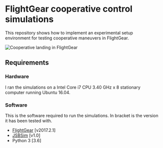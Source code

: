 # FlightGear cooperative control simulations
This repository shows how to implement an experimental setup environment for testing cooperative maneuvers in FlightGear. 

![Cooperative landing in FlightGear](https://people.kth.se/~laperss/assets/images/fg_landing.png)

## Requirements
### Hardware
I ran the simulations on a Intel Core i7 CPU 3.40 GHz x 8 stationary computer running Ubuntu 16.04.
### Software
This is the software required to run the simulations. In bracket is the version it has been tested with.
* [FlightGear](http://www.flightgear.org/download/) [v2017.2.1]
* [JSBSim](https://sourceforge.net/projects/jsbsim/) [v1.0]
* Python 3 [3.6]
